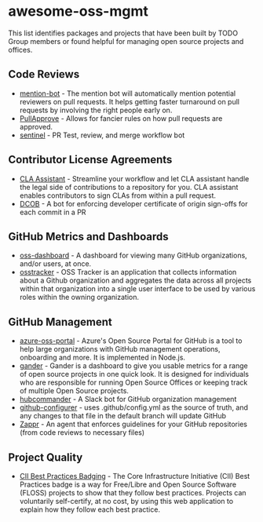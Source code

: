 # awesome-oss-mgmt

This list identifies packages and projects that have been built by TODO Group
members or found helpful for managing open source projects and offices.

## Code Reviews

- [mention-bot](https://github.com/facebook/mention-bot) - The mention bot will automatically mention potential reviewers on pull requests. It helps getting faster turnaround on pull requests by involving the right people early on.
- [PullApprove](https://about.pullapprove.com/) - Allows for fancier rules on how pull requests are approved.
- [sentinel](https://github.com/habitat-sh/sentinel) - PR Test, review, and merge workflow bot

## Contributor License Agreements

- [CLA Assistant](https://github.com/cla-assistant/cla-assistant) - Streamline your workflow and let CLA assistant handle the legal side of contributions to a repository for you. CLA assistant enables contributors to sign CLAs from within a pull request.
- [DCOB](https://github.com/chef/dcob) - A bot for enforcing developer certificate of origin sign-offs for each commit in a PR

## GitHub Metrics and Dashboards

- [oss-dashboard](https://github.com/amznlabs/oss-dashboard) - A dashboard for viewing many GitHub organizations, and/or users, at once.
- [osstracker](https://github.com/Netflix/osstracker) - OSS Tracker is an application that collects information about a Github organization and aggregates the data across all projects within that organization into a single user interface to be used by various roles within the owning organization.

## GitHub Management

- [azure-oss-portal](https://github.com/Azure/azure-oss-portal) - Azure's Open Source Portal for GitHub is a tool to help large organizations with GitHub management operations, onboarding and more. It is implemented in Node.js.
- [gander](https://github.com/paypal/gander) - Gander is a dashboard to give you usable metrics for a range of open source projects in one quick look. It is designed for individuals who are responsible for running Open Source Offices or keeping track of multiple Open Source projects.
- [hubcommander](https://github.com/Netflix/hubcommander) - A Slack bot for GitHub organization management
- [github-configurer](https://github.com/bkeepers/github-configurer) - uses .github/config.yml as the source of truth, and any changes to that file in the default branch will update GitHub
- [Zappr](https://github.com/zalando/zappr) - An agent that enforces guidelines for your GitHub repositories (from code reviews to necessary files)

## Project Quality

- [CII Best Practices Badging](https://bestpractices.coreinfrastructure.org/) - The Core Infrastructure Initiative (CII) Best Practices badge is a way for Free/Libre and Open Source Software (FLOSS) projects to show that they follow best practices. Projects can voluntarily self-certify, at no cost, by using this web application to explain how they follow each best practice.
